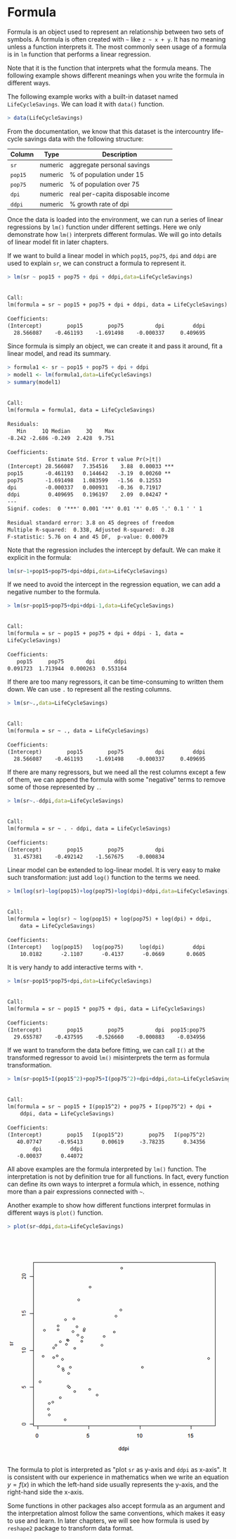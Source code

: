 

# Formula

Formula is an object used to represent an relationship between two sets of symbols. A formula is often created with `~` like `z ~ x + y`. It has no meaning unless a function interprets it. The most commonly seen usage of a formula is in `lm` function that performs a linear regression.

Note that it is the function that interprets what the formula means. The following example shows different meanings when you write the formula in different ways.

The following example works with a built-in dataset named `LifeCycleSavings`. We can load it with `data()` function.


```r
> data(LifeCycleSavings)
```

From the documentation, we know that this dataset is the intercountry life-cycle savings data with the following structure:

| Column | Type    | Description                       |
|--------|---------|-----------------------------------|
| `sr`   | numeric | aggregate personal savings        |
| `pop15`| numeric | % of population under 15          |
| `pop75`| numeric | % of population over 75           |
| `dpi`  | numeric | real per-capita disposable income |
| `ddpi` | numeric | % growth rate of dpi              |

Once the data is loaded into the environment, we can run a series of linear regressions by `lm()` function under different settings. Here we only demonstrate how `lm()` interprets different formulas. We will go into details of linear model fit in later chapters.

If we want to build a linear model in which `pop15`, `pop75`, `dpi` and `ddpi` are used to explain `sr`, we can construct a formula to represent it.


```r
> lm(sr ~ pop15 + pop75 + dpi + ddpi,data=LifeCycleSavings)
```

```

Call:
lm(formula = sr ~ pop15 + pop75 + dpi + ddpi, data = LifeCycleSavings)

Coefficients:
(Intercept)        pop15        pop75          dpi         ddpi  
  28.566087    -0.461193    -1.691498    -0.000337     0.409695  
```

Since formula is simply an object, we can create it and pass it around, fit a linear model, and read its summary.


```r
> formula1 <- sr ~ pop15 + pop75 + dpi + ddpi
> model1 <- lm(formula1,data=LifeCycleSavings)
> summary(model1)
```

```

Call:
lm(formula = formula1, data = LifeCycleSavings)

Residuals:
   Min     1Q Median     3Q    Max 
-8.242 -2.686 -0.249  2.428  9.751 

Coefficients:
             Estimate Std. Error t value Pr(>|t|)    
(Intercept) 28.566087   7.354516    3.88  0.00033 ***
pop15       -0.461193   0.144642   -3.19  0.00260 ** 
pop75       -1.691498   1.083599   -1.56  0.12553    
dpi         -0.000337   0.000931   -0.36  0.71917    
ddpi         0.409695   0.196197    2.09  0.04247 *  
---
Signif. codes:  0 '***' 0.001 '**' 0.01 '*' 0.05 '.' 0.1 ' ' 1

Residual standard error: 3.8 on 45 degrees of freedom
Multiple R-squared:  0.338,	Adjusted R-squared:  0.28 
F-statistic: 5.76 on 4 and 45 DF,  p-value: 0.00079
```

Note that the regression includes the intercept by default. We can make it explicit in the formula:

```r
lm(sr~1+pop15+pop75+dpi+ddpi,data=LifeCycleSavings)
```

If we need to avoid the intercept in the regression equation, we can add a negative number to the formula.


```r
> lm(sr~pop15+pop75+dpi+ddpi-1,data=LifeCycleSavings)
```

```

Call:
lm(formula = sr ~ pop15 + pop75 + dpi + ddpi - 1, data = LifeCycleSavings)

Coefficients:
   pop15     pop75       dpi      ddpi  
0.091723  1.713944  0.000263  0.553164  
```

If there are too many regressors, it can be time-consuming to written them down. We can use `.` to represent all the resting columns.


```r
> lm(sr~.,data=LifeCycleSavings)
```

```

Call:
lm(formula = sr ~ ., data = LifeCycleSavings)

Coefficients:
(Intercept)        pop15        pop75          dpi         ddpi  
  28.566087    -0.461193    -1.691498    -0.000337     0.409695  
```

If there are many regressors, but we need all the rest columns except a few of them, we can append the formula with some "negative" terms to remove some of those represented by `.`.


```r
> lm(sr~.-ddpi,data=LifeCycleSavings)
```

```

Call:
lm(formula = sr ~ . - ddpi, data = LifeCycleSavings)

Coefficients:
(Intercept)        pop15        pop75          dpi  
  31.457381    -0.492142    -1.567675    -0.000834  
```

Linear model can be extended to log-linear model. It is very easy to make such transformation: just add `log()` function to the terms we need.


```r
> lm(log(sr)~log(pop15)+log(pop75)+log(dpi)+ddpi,data=LifeCycleSavings)
```

```

Call:
lm(formula = log(sr) ~ log(pop15) + log(pop75) + log(dpi) + ddpi, 
    data = LifeCycleSavings)

Coefficients:
(Intercept)   log(pop15)   log(pop75)     log(dpi)         ddpi  
    10.0182      -2.1107      -0.4137      -0.0669       0.0605  
```

It is very handy to add interactive terms with `*`.


```r
> lm(sr~pop15*pop75+dpi,data=LifeCycleSavings)
```

```

Call:
lm(formula = sr ~ pop15 * pop75 + dpi, data = LifeCycleSavings)

Coefficients:
(Intercept)        pop15        pop75          dpi  pop15:pop75  
  29.655787    -0.437595    -0.526660    -0.000883    -0.034956  
```

If we want to transform the data before fitting, we can call `I()` at the transformed regressor to avoid `lm()` misinterprets the term as  formula transformation.


```r
> lm(sr~pop15+I(pop15^2)+pop75+I(pop75^2)+dpi+ddpi,data=LifeCycleSavings)
```

```

Call:
lm(formula = sr ~ pop15 + I(pop15^2) + pop75 + I(pop75^2) + dpi + 
    ddpi, data = LifeCycleSavings)

Coefficients:
(Intercept)        pop15   I(pop15^2)        pop75   I(pop75^2)  
   40.07747     -0.95413      0.00619     -3.78235      0.34356  
        dpi         ddpi  
   -0.00037      0.44072  
```

All above examples are the formula interpreted by `lm()` function. The interpretation is not by definition true for all functions. In fact, every function can define its own ways to interpret a formula which, in essence, nothing more than a pair expressions connected with `~`.

Another example to show how different functions interpret formulas in different ways is `plot()` function.


```r
> plot(sr~ddpi,data=LifeCycleSavings)
```

![plot of chunk formula](figure/formula.png) 

The formula to plot is interpreted as "plot `sr` as y-axis and `ddpi` as x-axis". It is consistent with our experience in mathematics when we write an equation $y = f(x)$ in which the left-hand side usually represents the y-axis, and the right-hand side the x-axis.

Some functions in other packages also accept formula as an argument and the interpretation almost follow the same conventions, which makes it easy to use and learn. In later chapters, we will see how formula is used by `reshape2` package to transform data format.
